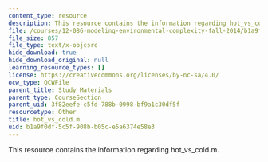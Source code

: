 ```yaml
---
content_type: resource
description: This resource contains the information regarding hot_vs_cold.m.
file: /courses/12-086-modeling-environmental-complexity-fall-2014/b1a9f0df5c5f908bb05ce5a6374e58e3_hot_vs_cold.m
file_size: 857
file_type: text/x-objcsrc
hide_download: true
hide_download_original: null
learning_resource_types: []
license: https://creativecommons.org/licenses/by-nc-sa/4.0/
ocw_type: OCWFile
parent_title: Study Materials
parent_type: CourseSection
parent_uid: 3f82eefe-c5fd-788b-0998-bf9a1c30df5f
resourcetype: Other
title: hot_vs_cold.m
uid: b1a9f0df-5c5f-908b-b05c-e5a6374e58e3
---
```

This resource contains the information regarding hot_vs_cold.m.